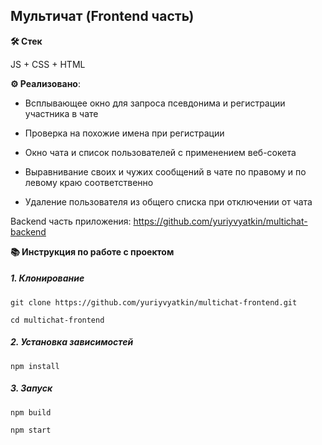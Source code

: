 ## Мультичат (Frontend часть)

**🛠️ Стек**

JS + CSS + HTML

**⚙️ Реализовано**:

  -  Всплывающее окно для запроса псевдонима и регистрации участника в чате
  
  -  Проверка на похожие имена при регистрации
  
  -  Окно чата и список пользователей с применением веб-сокета
  
  -  Выравнивание своих и чужих сообщений в чате по правому и по левому краю соответственно
  
  -  Удаление пользователя из общего списка при отключении от чата

Backend часть приложения: https://github.com/yuriyvyatkin/multichat-backend

**📚 Инструкция по работе с проектом**

##### 1. Клонирование

```
git clone https://github.com/yuriyvyatkin/multichat-frontend.git
```

```
cd multichat-frontend
```

##### 2. Установка зависимостей

```
npm install
```

##### 3. Запуск

```
npm build
```

```
npm start
```
